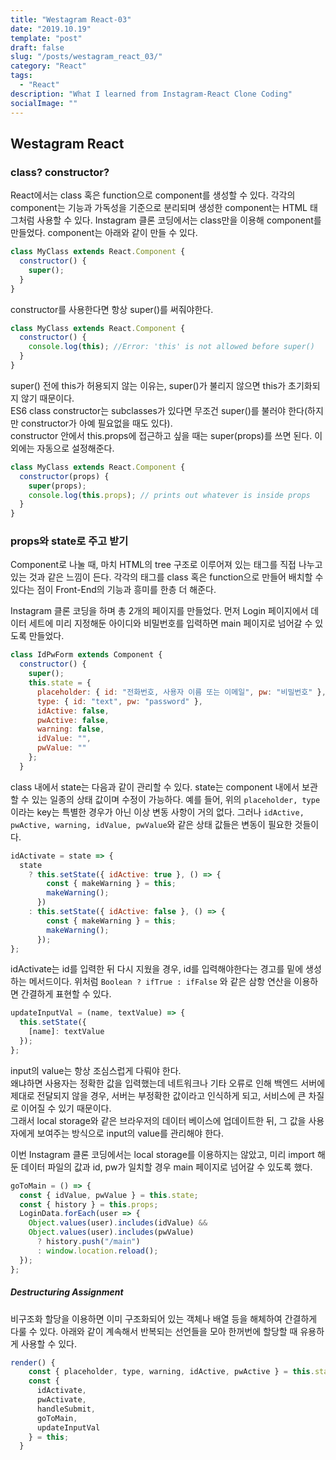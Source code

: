 ```yaml
---
title: "Westagram React-03"
date: "2019.10.19"
template: "post"
draft: false
slug: "/posts/westagram_react_03/"
category: "React"
tags:
  - "React"
description: "What I learned from Instagram-React Clone Coding"
socialImage: ""
---
```


## **Westagram React**

### class? constructor?

React에서는 class 혹은 function으로 component를 생성할 수 있다. 각각의 component는 기능과 가독성을 기준으로 분리되며 생성한 component는 HTML 태그처럼 사용할 수 있다. Instagram 클론 코딩에서는 class만을 이용해 component를 만들었다. component는 아래와 같이 만들 수 있다.

```js
class MyClass extends React.Component {
  constructor() {
    super();
  }
}
```

constructor를 사용한다면 항상 super()를 써줘야한다.

```js
class MyClass extends React.Component {
  constructor() {
    console.log(this); //Error: 'this' is not allowed before super()
  }
}
```

super() 전에 this가 허용되지 않는 이유는, super()가 불리지 않으면 this가 초기화되지 않기 때문이다.  
ES6 class constructor는 subclasses가 있다면 무조건 super()를 불러야 한다(하지만 constructor가 아예 필요없을 때도 있다).  
constructor 안에서 this.props에 접근하고 싶을 때는 super(props)를 쓰면 된다. 이외에는 자동으로 설정해준다.

```js
class MyClass extends React.Component {
  constructor(props) {
    super(props);
    console.log(this.props); // prints out whatever is inside props
  }
}
```

### **props와 state로 주고 받기**

Component로 나눌 때, 마치 HTML의 tree 구조로 이루어져 있는 태그를 직접 나누고 있는 것과 같은 느낌이 든다. 각각의 태그를 class 혹은 function으로 만들어 배치할 수 있다는 점이 Front-End의 기능과 흥미를 한층 더 해준다.

Instagram 클론 코딩을 하며 총 2개의 페이지를 만들었다. 먼저 Login 페이지에서 데이터 세트에 미리 지정해둔 아이디와 비밀번호를 입력하면 main 페이지로 넘어갈 수 있도록 만들었다.

```js
class IdPwForm extends Component {
  constructor() {
    super();
    this.state = {
      placeholder: { id: "전화번호, 사용자 이름 또는 이메일", pw: "비밀번호" },
      type: { id: "text", pw: "password" },
      idActive: false,
      pwActive: false,
      warning: false,
      idValue: "",
      pwValue: ""
    };
  }
```

class 내에서 state는 다음과 같이 관리할 수 있다. state는 component 내에서 보관할 수 있는 일종의 상태 값이며 수정이 가능하다. 예를 들어, 위의 `placeholder, type` 이라는 key는 특별한 경우가 아닌 이상 변동 사항이 거의 없다. 그러나 `idActive, pwActive, warning, idValue, pwValue`와 같은 상태 값들은 변동이 필요한 것들이다.

```js
idActivate = state => {
  state
    ? this.setState({ idActive: true }, () => {
        const { makeWarning } = this;
        makeWarning();
      })
    : this.setState({ idActive: false }, () => {
        const { makeWarning } = this;
        makeWarning();
      });
};
```

idActivate는 id를 입력한 뒤 다시 지웠을 경우, id를 입력해야한다는 경고를 밑에 생성하는 메서드이다. 위처럼 `Boolean ? ifTrue : ifFalse` 와 같은 삼항 연산을 이용하면 간결하게 표현할 수 있다.

```js
updateInputVal = (name, textValue) => {
  this.setState({
    [name]: textValue
  });
};
```

input의 value는 항상 조심스럽게 다뤄야 한다.  
왜냐하면 사용자는 정확한 값을 입력했는데 네트워크나 기타 오류로 인해 백엔드 서버에 제대로 전달되지 않을 경우, 서버는 부정확한 값이라고 인식하게 되고, 서비스에 큰 차질로 이어질 수 있기 때문이다.  
그래서 local storage와 같은 브라우저의 데이터 베이스에 업데이트한 뒤, 그 값을 사용자에게 보여주는 방식으로 input의 value를 관리해야 한다.

이번 Instagram 클론 코딩에서는 local storage를 이용하지는 않았고, 미리 import 해둔 데이터 파일의 값과 id, pw가 일치할 경우 main 페이지로 넘어갈 수 있도록 했다.

```js
goToMain = () => {
  const { idValue, pwValue } = this.state;
  const { history } = this.props;
  LoginData.forEach(user => {
    Object.values(user).includes(idValue) &&
    Object.values(user).includes(pwValue)
      ? history.push("/main")
      : window.location.reload();
  });
};
```

##### **Destructuring Assignment**

비구조화 할당을 이용하면 이미 구조화되어 있는 객체나 배열 등을 해체하여 간결하게 다룰 수 있다. 아래와 같이 계속해서 반복되는 선언들을 모아 한꺼번에 할당할 때 유용하게 사용할 수 있다.

```js
render() {
    const { placeholder, type, warning, idActive, pwActive } = this.state;
    const {
      idActivate,
      pwActivate,
      handleSubmit,
      goToMain,
      updateInputVal
    } = this;
  }
```

